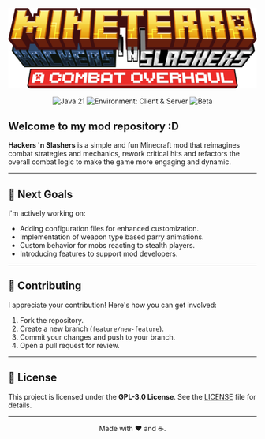 <div align="center">
  <img alt="Hackers 'n Slashers logo" src="src/main/resources/logo.png" />
</div>

<div align="center">

![Java 21](https://img.shields.io/badge/Java-21-orange?style=flat&logo=coffeescript)
![Environment: Client & Server](https://img.shields.io/badge/Environment-Client%20%26%20Server-blue?style=flat)
![Beta](https://img.shields.io/badge/Status-Beta-yellow?style=flat)

</div>

## Welcome to my mod repository :D

**Hackers 'n Slashers** is a simple and fun Minecraft mod that reimagines combat strategies and mechanics, rework critical hits and refactors the overall combat logic to make the game more engaging and dynamic.

---

## 🚀 Next Goals
I'm actively working on:
- Adding configuration files for enhanced customization.
- Implementation of weapon type based parry animations.
- Custom behavior for mobs reacting to stealth players.
- Introducing features to support mod developers.


---

## 🤝 Contributing

I appreciate your contribution! Here's how you can get involved:
1. Fork the repository.
2. Create a new branch (`feature/new-feature`).
3. Commit your changes and push to your branch.
4. Open a pull request for review.

---

## 📜 License

This project is licensed under the **GPL-3.0 License**. See the [LICENSE](LICENSE) file for details.

---

<div align="center">
  Made with ❤ and ☕.
</div>
